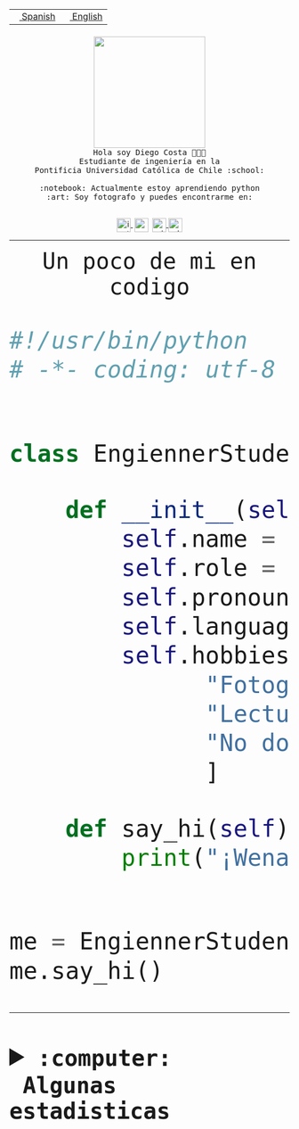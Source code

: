 <table border="0"  align="right">
 <tr><td><a href="README.md"><img src="https://upload.wikimedia.org/wikipedia/commons/thumb/8/89/Bandera_de_Espa%C3%B1a.svg/1200px-Bandera_de_Espa%C3%B1a.svg.png" height="10"> Spanish</a></td>
 <td><a href="README.en.md"><img src="https://upload.wikimedia.org/wikipedia/commons/a/a4/Flag_of_the_United_States.svg" height="10"> English</a></td></tr>
</table><br><br><br>


<p align="center">
  <img src="https://github.com/diegocostares/diegocostares/blob/main/Images/aaa2.gif?raw=true" height="200px" weight="200px">
  <br><samp>
    Hola soy Diego Costa 👨🏻‍💻<br>
    Estudiante de ingeniería en la <br>
    Pontificia Universidad Católica de Chile :school:<br>
  <br>
    :notebook: Actualmente estoy aprendiendo python <br>
    :art: Soy fotografo y puedes encontrarme en: <br>
  <br></samp>
  
</p>

<p align="center">
   <a href="https://instagram.com/diegocosta_no" target="blank">
    <img 
    align="center" src="https://cdn.jsdelivr.net/npm/simple-icons@3.0.1/icons/instagram.svg" alt="instagram" height="25px" width="25px" />
  </a>
  <a style="border: 3px solid; color: white;"href="https://t.me/diegocosta_no" target="blank">
  <img
  align="center" alt="Telegram" width="25px" src="https://icons-for-free.com/iconfiles/png/512/Telegram-1324888767380505522.png" />
</a>
<a href="https://api.whatsapp.com/send?phone=56971897835&text=Hola!" target="blank">
  <img
  align="center" alt="wtsp" width="25px" src="https://img.icons8.com/pastel-glyph/2x/whatsapp--v2.png" />
</a>
<a href="https://www.linkedin.com/in/diego-costa-786249213/" target="blank">
  <img
  align="center" alt="wtsp" width="25px" src="https://img.icons8.com/metro/452/linkedin.png" />
</a>

  </a>
</p>

---


<p align="center"><font size="25"><samp>Un poco de mi en codigo</samp></front></p>


```python
#!/usr/bin/python
# -*- coding: utf-8 -*-


class EngiennerStudent:

    def __init__(self):
        self.name = "Diego Costa"
        self.role = "Estudiante"
        self.pronouns = "he/him"
        self.language_spoken = ["es_CL", "en_US"]
        self.hobbies = [
              "Fotografia",
              "Lectura",
              "No dormir",
              ]

    def say_hi(self):
        print("¡Wena mundo!")


me = EngiennerStudent()
me.say_hi()
```
---
<details>
  <summary><b><samp>:computer: &nbsp;Algunas estadisticas</samp></b></summary>
  <br/></p>

<!--START_SECTION:waka-->
![Code Time](http://img.shields.io/badge/Code%20Time-1%2C105%20hrs%2027%20mins-blue)

**Soy nocturno 🦉** 

```text
🌞 Mañana                 53 commits          ░░░░░░░░░░░░░░░░░░░░░░░░░   01.42 % 
🌆 Día                    1195 commits        ████████░░░░░░░░░░░░░░░░░   31.99 % 
🌃 Tarde                  1616 commits        ███████████░░░░░░░░░░░░░░   43.25 % 
🌙 Noche                  872 commits         ██████░░░░░░░░░░░░░░░░░░░   23.34 % 
```
📅 **Soy más productivo los Martes** 

```text
Lunes                    582 commits         ████░░░░░░░░░░░░░░░░░░░░░   15.58 % 
Martes                   637 commits         ████░░░░░░░░░░░░░░░░░░░░░   17.05 % 
Miércoles                498 commits         ███░░░░░░░░░░░░░░░░░░░░░░   13.33 % 
Jueves                   545 commits         ████░░░░░░░░░░░░░░░░░░░░░   14.59 % 
Viernes                  557 commits         ████░░░░░░░░░░░░░░░░░░░░░   14.91 % 
Sábado                   354 commits         ██░░░░░░░░░░░░░░░░░░░░░░░   09.48 % 
Domingo                  563 commits         ████░░░░░░░░░░░░░░░░░░░░░   15.07 % 
```


📊 **Esta semana me dediqué a** 

```text
🐱‍💻 Proyectos: 
t4                       5 hrs 12 mins       ███████████░░░░░░░░░░░░░░   42.56 % 
2023-1-S4-Grupo2-IA      4 hrs 35 mins       █████████░░░░░░░░░░░░░░░░   37.50 % 
2023-1-S4-Grupo2-Backend 47 mins             ██░░░░░░░░░░░░░░░░░░░░░░░   06.41 % 
Tarea4-Anexo             45 mins             ██░░░░░░░░░░░░░░░░░░░░░░░   06.17 % 
t4-arquicompu            42 mins             █░░░░░░░░░░░░░░░░░░░░░░░░   05.83 % 
```


 Last Updated on 06/07/2023 08:28:13 UTC
<!--END_SECTION:waka-->
  
  

<p align="center"> <img src="https://github-readme-stats.vercel.app/api?username=diegocostares&show_icons=true&theme=ayu-mirage" alt="abhisheknaiidu" /></p>
 
</details>
